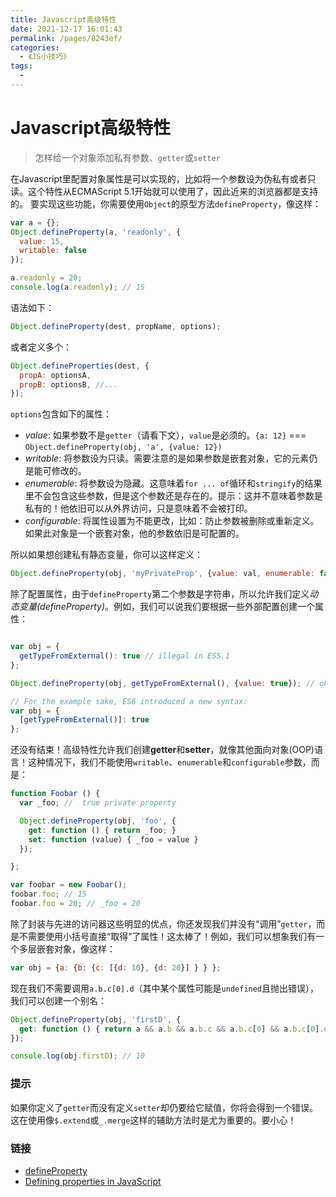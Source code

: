 ```yaml
---
title: Javascript高级特性
date: 2021-12-17 16:01:43
permalink: /pages/8243ef/
categories:
  - 《JS小技巧》
tags:
  - 
---
```

# Javascript高级特性

> 怎样给一个对象添加私有参数、`getter`或`setter`

<!-- more -->

在Javascript里配置对象属性是可以实现的，比如将一个参数设为伪私有或者只读。这个特性从ECMAScript 5.1开始就可以使用了，因此近来的浏览器都是支持的。
要实现这些功能，你需要使用`Object`的原型方法`defineProperty`，像这样：

```js
var a = {};
Object.defineProperty(a, 'readonly', {
  value: 15,
  writable: false
});

a.readonly = 20;
console.log(a.readonly); // 15
```

语法如下：

```js
Object.defineProperty(dest, propName, options);
```

或者定义多个：

```js
Object.defineProperties(dest, {
  propA: optionsA,
  propB: optionsB, //...
});
```

`options`包含如下的属性：
- *value*: 如果参数不是`getter`（请看下文），`value`是必须的。`{a: 12}` === `Object.defineProperty(obj, 'a', {value: 12})`
- *writable*: 将参数设为只读。需要注意的是如果参数是嵌套对象，它的元素仍是能可修改的。
- *enumerable*: 将参数设为隐藏。这意味着`for ... of`循环和`stringify`的结果里不会包含这些参数，但是这个参数还是存在的。提示：这并不意味着参数是私有的！他依旧可以从外界访问，只是意味着不会被打印。
- *configurable*: 将属性设置为不能更改，比如：防止参数被删除或重新定义。如果此对象是一个嵌套对象，他的参数依旧是可配置的。


所以如果想创建私有静态变量，你可以这样定义：

```js
Object.defineProperty(obj, 'myPrivateProp', {value: val, enumerable: false, writable: false, configurable: false});
```

除了配置属性，由于`defineProperty`第二个参数是字符串，所以允许我们定义*动态变量(defineProperty)*。例如，我们可以说我们要根据一些外部配置创建一个属性：

```js

var obj = {
  getTypeFromExternal(): true // illegal in ES5.1
};

Object.defineProperty(obj, getTypeFromExternal(), {value: true}); // ok

// For the example sake, ES6 introduced a new syntax:
var obj = {
  [getTypeFromExternal()]: true
};
```

还没有结束！高级特性允许我们创建**getter**和**setter**，就像其他面向对象(OOP)语言！这种情况下，我们不能使用`writable`、`enumerable`和`configurable`参数，而是：

```js
function Foobar () {
  var _foo; //  true private property

  Object.defineProperty(obj, 'foo', {
    get: function () { return _foo; }
    set: function (value) { _foo = value }
  });

};

var foobar = new Foobar();
foobar.foo; // 15
foobar.foo = 20; // _foo = 20
```

除了封装与先进的访问器这些明显的优点，你还发现我们并没有“调用”`getter`，而是不需要使用小括号直接“取得”了属性！这太棒了！例如，我们可以想象我们有一个多层嵌套对象，像这样：

```js
var obj = {a: {b: {c: [{d: 10}, {d: 20}] } } };
```

现在我们不需要调用`a.b.c[0].d`（其中某个属性可能是`undefined`且抛出错误），我们可以创建一个别名：

```js
Object.defineProperty(obj, 'firstD', {
  get: function () { return a && a.b && a.b.c && a.b.c[0] && a.b.c[0].d }
});

console.log(obj.firstD); // 10
```

### 提示

如果你定义了`getter`而没有定义`setter`却仍要给它赋值，你将会得到一个错误。这在使用像`$.extend`或`_.merge`这样的辅助方法时是尤为重要的。要小心！

### 链接

- [defineProperty](https://developer.mozilla.org/zh-CN/docs/Web/JavaScript/Reference/Global_Objects/Object/defineProperty)
- [Defining properties in JavaScript](http://bdadam.com/blog/defining-properties-in-javascript.html)
